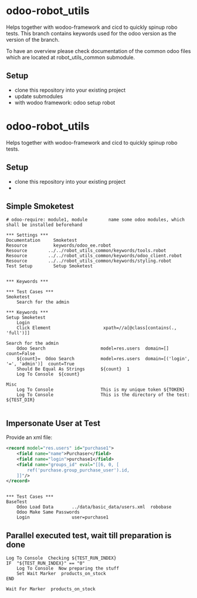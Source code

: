 # odoo-robot_utils

Helps together with wodoo-framework and cicd to quickly spinup robo tests.
This branch contains keywords used for the odoo version as the version of the branch.

To have an overview please check documentation of the common odoo files which are
located at robot_utils_common submodule.

## Setup

- clone this repository into your existing project
- update submodules
- with wodoo framework: odoo setup robot

# odoo-robot_utils

Helps together with wodoo-framework and cicd to quickly spinup robo tests.

## Setup

  * clone this repository into your existing project 
  * 


## Simple Smoketest
```robotframework
# odoo-require: module1, module        name some odoo modules, which shall be installed beforehand

*** Settings ***
Documentation     Smoketest
Resource          keywords/odoo_ee.robot
Resource        ../../robot_utils_common/keywords/tools.robot
Resource        ../../robot_utils_common/keywords/odoo_client.robot
Resource        ../../robot_utils_common/keywords/styling.robot
Test Setup        Setup Smoketest


*** Keywords ***

*** Test Cases ***
Smoketest
    Search for the admin

*** Keywords ***
Setup Smoketest
    Login
    Click Element                    xpath=//a[@class[contains(., 'full')]]

Search for the admin
    Odoo Search                     model=res.users  domain=[]  count=False
    ${count}=  Odoo Search          model=res.users  domain=[('login', '=', 'admin')]  count=True
    Should Be Equal As Strings      ${count}  1
    Log To Console  ${count}

Misc
    Log To Console                  This is my unique token ${TOKEN}
    Log To Console                  This is the directory of the test: ${TEST_DIR}


```

## Impersonate User at Test

Provide an xml file:
```xml
<record model="res.users" id="purchase1">
    <field name="name">Purchaser</field>
    <field name="login">purchase1</field>
    <field name="groups_id" eval="[[6, 0, [
        ref('purchase.group_purchase_user').id,
    ]]"/>
</record>

```

```robotframework

*** Test Cases ***
BaseTest
    Odoo Load Data       ../data/basic_data/users.xml  robobase
    Odoo Make Same Passwords
    Login                user=purchase1
```


## Parallel executed test, wait till preparation is done

```robotframework
Log To Console  Checking ${TEST_RUN_INDEX}
IF  "${TEST_RUN_INDEX}" == "0"
    Log To Console  Now preparing the stuff
    Set Wait Marker  products_on_stock
END

Wait For Marker  products_on_stock
```